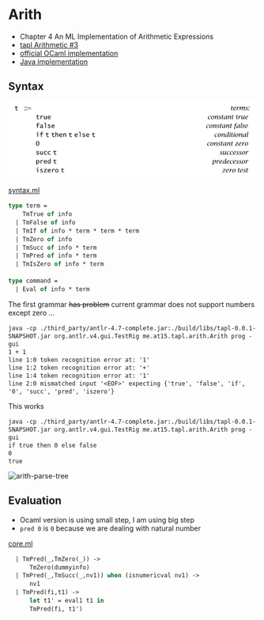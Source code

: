 # Arith

- Chapter 4 An ML Implementation of Arithmetic Expressions
- [tapl Arithmetic #3](https://github.com/at15/reika/issues/3)
- [official OCaml implementation](https://www.cis.upenn.edu/~bcpierce/tapl/checkers/arith/)
- [Java implementation](../src/main/java/me/at15/tapl/arith)

## Syntax

![syntax](p24-untyped-arith-syntax.png)

[syntax.ml](https://www.cis.upenn.edu/~bcpierce/tapl/checkers/arith/syntax.ml)

````ocaml
type term =
    TmTrue of info
  | TmFalse of info
  | TmIf of info * term * term * term
  | TmZero of info
  | TmSucc of info * term
  | TmPred of info * term
  | TmIsZero of info * term

type command =
  | Eval of info * term
````

The first grammar ~~has problem~~ current grammar does not support numbers except zero ...

````
java -cp ./third_party/antlr-4.7-complete.jar:./build/libs/tapl-0.0.1-SNAPSHOT.jar org.antlr.v4.gui.TestRig me.at15.tapl.arith.Arith prog -gui
1 + 1
line 1:0 token recognition error at: '1'
line 1:2 token recognition error at: '+'
line 1:4 token recognition error at: '1'
line 2:0 mismatched input '<EOF>' expecting {'true', 'false', 'if', '0', 'succ', 'pred', 'iszero'}
````

This works

```
java -cp ./third_party/antlr-4.7-complete.jar:./build/libs/tapl-0.0.1-SNAPSHOT.jar org.antlr.v4.gui.TestRig me.at15.tapl.arith.Arith prog -gui
if true then 0 else false
0
true
````

![arith-parse-tree](arith-parse-tree.png)

## Evaluation

- Ocaml version is using small step, I am using big step
- `pred 0` is `0` because we are dealing with natural number

[core.ml](https://www.cis.upenn.edu/~bcpierce/tapl/checkers/arith/core.ml)

````ocaml
  | TmPred(_,TmZero(_)) ->
      TmZero(dummyinfo)
  | TmPred(_,TmSucc(_,nv1)) when (isnumericval nv1) ->
      nv1
  | TmPred(fi,t1) ->
      let t1' = eval1 t1 in
      TmPred(fi, t1')
````
